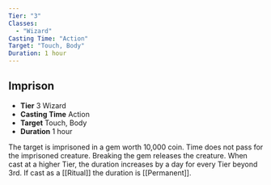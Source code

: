 ```yaml
---
Tier: "3"
Classes:
  - "Wizard"
Casting Time: "Action"
Target: "Touch, Body"
Duration: 1 hour
---
```

## Imprison
- **Tier** 3 Wizard
- **Casting Time** Action
- **Target** Touch, Body
- **Duration** 1 hour


The target is imprisoned in a gem worth 10,000 coin. Time does not pass for the imprisoned creature. Breaking the gem releases the creature. When cast at a higher Tier, the duration increases by a day for every Tier beyond 3rd. If cast as a [[Ritual]] the duration is [[Permanent]].